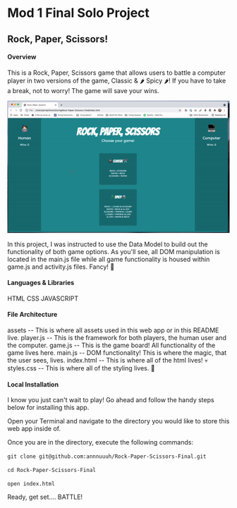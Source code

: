 # Mod 1 Final Solo Project
## Rock, Paper, Scissors!

#### Overview
This is a Rock, Paper, Scissors game that allows users to battle a computer player in two versions of the game, Classic & 🌶 Spicy 🌶! If you have to take a break, not to worry! The game will save your wins.

![alt text](./assets/ezgif.com-gif-maker.gif)

In this project, I was instructed to use the Data Model to build out the functionality of both game options. As you'll see, all DOM manipulation is located in the main.js file while all game functionality is housed within game.js and activity.js files. Fancy! 🎀

#### Languages & Libraries
HTML
CSS
JAVASCRIPT

#### File Architecture
assets -- This is where all assets used in this web app or in this README live.
player.js -- This is the framework for both players, the human user and the computer.
game.js -- This is the game board! All functionality of the game lives here.
main.js -- DOM functionality! This is where the magic, that the user sees, lives.
index.html -- This is where all of the html lives! 💀
styles.css -- This is where all of the styling lives. 👗


#### Local Installation
I know you just can't wait to play! Go ahead and follow the handy steps below for installing this app.

Open your Terminal and navigate to the directory you would like to store this web app inside of.

Once you are in the directory, execute the following commands:

`git clone git@github.com:annnuuuh/Rock-Paper-Scissors-Final.git`

`cd Rock-Paper-Scissors-Final`

`open index.html`

Ready, get set.... BATTLE!
